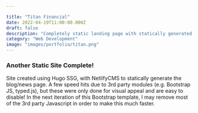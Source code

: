 ```yaml
---

title: "Titan Financial"
date: 2022-04-19T11:00:00.000Z
draft: false
description: "Completely static landing page with statically generated blog"
category: "Web Development"
image: "images/portfolio/titan.png"
---
```


### Another Static Site Complete!

Site created using Hugo SSG, with NetlifyCMS to statically generate the blog/news page. A few speed hits due to 3rd party modules (e.g. Bootstrap JS, typed.js), but these were only done for visual appeal and are easy to disable! In the next iteration of this Bootstrap template, I may remove most of the 3rd party Javascript in order to make this much faster.

